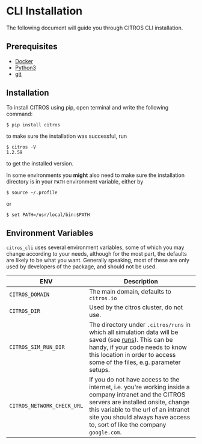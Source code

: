 # CLI Installation

The following document will guide you through CITROS CLI installation.

## Prerequisites

- [Docker](https://www.docker.com/)
- [Python3](https://www.python.org/downloads/)
- [git](https://git-scm.com/)

## Installation

To install CITROS using pip, open terminal and write the following command:

    $ pip install citros 

to make sure the installation was successful, run

    $ citros -V
    1.2.59

to get the installed version. 

In some environments you **might** also need to make sure the installation directory is in your `PATH` environment variable, either by 

    $ source ~/.profile

or 

    $ set PATH=/usr/local/bin:$PATH

## Environment Variables
   
   `citros_cli` uses several environment variables, some of which you may change according to your needs, although for the most part, the defaults are likely to be what you want. Generally speaking, most of these are only used by developers of the package, and should not be used.

| ENV | Description |
| --- | --- |
| `CITROS_DOMAIN` | The main domain, defaults to `citros.io` |
| `CITROS_DIR` | Used by the citros cluster, do not use. |
| `CITROS_SIM_RUN_DIR` | The directory under `.citros/runs` in which all simulation data will be saved (see [runs](../docs/citros_structure.md#directory-runs)). This can be handy, if your code needs to know this location in order to access some of the files, e.g. parameter setups. |
| `CITROS_NETWORK_CHECK_URL` | If you do not have access to the internet, i.e. you're working inside a company intranet and the CITROS servers are installed onsite, change this variable to the url of an intranet site you should always have access to, sort of like the company `google.com`.|
